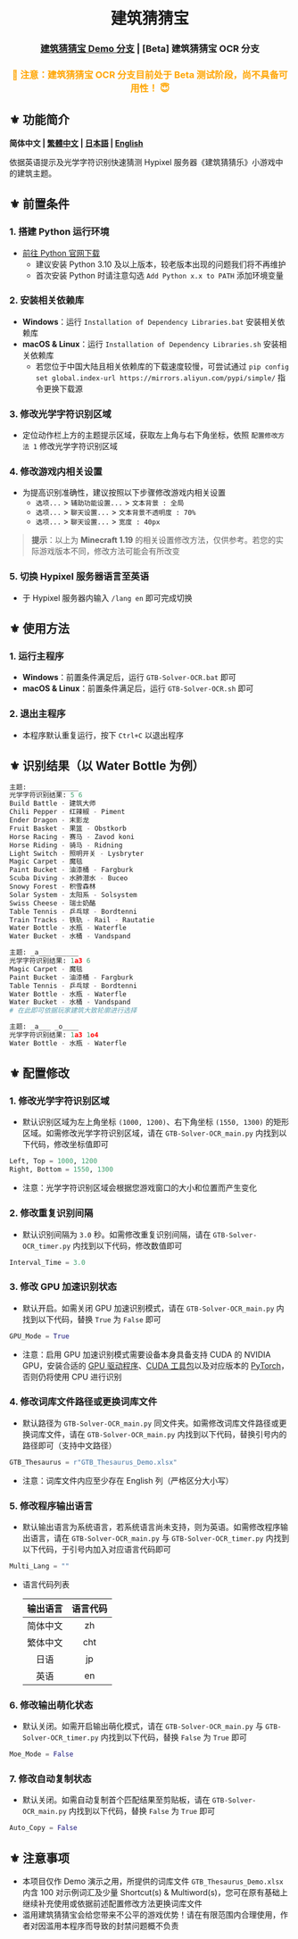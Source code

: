 <h1 align="center">
  <br>
  建筑猜猜宝
  <br>
</h1>

<h3 align="center">
<a href="https://github.com/IceNightKing/GTB-Solver/blob/master/readme_zh.md">建筑猜猜宝 Demo 分支</a> | [Beta] 建筑猜猜宝 OCR 分支
</h3>

<h3 align="center">
<font color="orange">🚫 注意：建筑猜猜宝 OCR 分支目前处于 Beta 测试阶段，尚不具备可用性！ 😇</font>
</h3>

## ⚜ 功能简介

**简体中文 | [繁體中文](./readme_cht.md) | [日本語](./readme_jp.md) | [English](./readme.md)**

依据英语提示及光学字符识别快速猜测 Hypixel 服务器《建筑猜猜乐》小游戏中的建筑主题。

## ⚜ 前置条件

### 1. 搭建 Python 运行环境

- [前往 Python 官网下载](https://www.python.org/downloads/ "Python Source Releases")
  - 建议安装 Python 3.10 及以上版本，较老版本出现的问题我们将不再维护
  - 首次安装 Python 时请注意勾选 `Add Python x.x to PATH` 添加环境变量

### 2. 安装相关依赖库

- **Windows**：运行 `Installation of Dependency Libraries.bat` 安装相关依赖库
- **macOS & Linux**：运行 `Installation of Dependency Libraries.sh` 安装相关依赖库
  - 若您位于中国大陆且相关依赖库的下载速度较慢，可尝试通过 `pip config set global.index-url https://mirrors.aliyun.com/pypi/simple/` 指令更换下载源

### 3. 修改光学字符识别区域

- 定位动作栏上方的主题提示区域，获取左上角与右下角坐标，依照 `配置修改方法 1` 修改光学字符识别区域

### 4. 修改游戏内相关设置

- 为提高识别准确性，建议按照以下步骤修改游戏内相关设置
  - `选项...` > `辅助功能设置...` > `文本背景 : 全局`
  - `选项...` > `聊天设置...` > `文本背景不透明度 : 70%`
  - `选项...` > `聊天设置...` > `宽度 : 40px`

> **提示**：以上为 **Minecraft 1.19** 的相关设置修改方法，仅供参考。若您的实际游戏版本不同，修改方法可能会有所改变

### 5. 切换 Hypixel 服务器语言至英语

- 于 Hypixel 服务器内输入 `/lang en` 即可完成切换

## ⚜ 使用方法

### 1. 运行主程序

- **Windows**：前置条件满足后，运行 `GTB-Solver-OCR.bat` 即可
- **macOS & Linux**：前置条件满足后，运行 `GTB-Solver-OCR.sh` 即可

### 2. 退出主程序

- 本程序默认重复运行，按下 `Ctrl+C` 以退出程序

## ⚜ 识别结果（以 Water Bottle 为例）

``` Python
主题: _____ ______
光学字符识别结果: 5 6
Build Battle - 建筑大师
Chili Pepper - 红辣椒 - Piment
Ender Dragon - 末影龙
Fruit Basket - 果篮 - Obstkorb
Horse Racing - 赛马 - Zavod koni
Horse Riding - 骑马 - Ridning
Light Switch - 照明开关 - Lysbryter
Magic Carpet - 魔毯
Paint Bucket - 油漆桶 - Fargburk
Scuba Diving - 水肺潜水 - Buceo
Snowy Forest - 积雪森林
Solar System - 太阳系 - Solsystem
Swiss Cheese - 瑞士奶酪
Table Tennis - 乒乓球 - Bordtenni
Train Tracks - 铁轨 - Rail - Rautatie
Water Bottle - 水瓶 - Waterfle
Water Bucket - 水桶 - Vandspand

主题: _a___ ______
光学字符识别结果: 1a3 6
Magic Carpet - 魔毯
Paint Bucket - 油漆桶 - Fargburk
Table Tennis - 乒乓球 - Bordtenni
Water Bottle - 水瓶 - Waterfle
Water Bucket - 水桶 - Vandspand
# 在此即可依据玩家建筑大致轮廓进行选择

主题: _a___ _o____
光学字符识别结果: 1a3 1o4
Water Bottle - 水瓶 - Waterfle
```

## ⚜ 配置修改

### 1. 修改光学字符识别区域

- 默认识别区域为左上角坐标 `(1000, 1200)`、右下角坐标 `(1550, 1300)` 的矩形区域。如需修改光学字符识别区域，请在 `GTB-Solver-OCR_main.py` 内找到以下代码，修改坐标值即可

``` Python
Left, Top = 1000, 1200
Right, Bottom = 1550, 1300
```

- 注意：光学字符识别区域会根据您游戏窗口的大小和位置而产生变化

### 2. 修改重复识别间隔

- 默认识别间隔为 `3.0` 秒。如需修改重复识别间隔，请在 `GTB-Solver-OCR_timer.py` 内找到以下代码，修改数值即可

``` Python
Interval_Time = 3.0
```

### 3. 修改 GPU 加速识别状态

- 默认开启。如需关闭 GPU 加速识别模式，请在 `GTB-Solver-OCR_main.py` 内找到以下代码，替换 `True` 为 `False` 即可

``` Python
GPU_Mode = True
```

- 注意：启用 GPU 加速识别模式需要设备本身具备支持 CUDA 的 NVIDIA GPU，安装合适的 [GPU 驱动程序](https://www.nvidia.cn/Download/index.aspx?lang=cn "NVIDIA Driver Downloads")、[CUDA 工具包](https://developer.nvidia.com/cuda-downloads "NVIDIA CUDA Toolkit Downloads")以及对应版本的 [PyTorch](https://pytorch.org/get-started/locally/ "Install PyTorch Locally")，否则仍将使用 CPU 进行识别

### 4. 修改词库文件路径或更换词库文件

- 默认路径为 `GTB-Solver-OCR_main.py` 同文件夹。如需修改词库文件路径或更换词库文件，请在 `GTB-Solver-OCR_main.py` 内找到以下代码，替换引号内的路径即可（支持中文路径）

``` Python
GTB_Thesaurus = r"GTB_Thesaurus_Demo.xlsx"
```

- 注意：词库文件内应至少存在 English 列（严格区分大小写）

### 5. 修改程序输出语言

- 默认输出语言为系统语言，若系统语言尚未支持，则为英语。如需修改程序输出语言，请在 `GTB-Solver-OCR_main.py` 与 `GTB-Solver-OCR_timer.py` 内找到以下代码，于引号内加入对应语言代码即可

``` Python
Multi_Lang = ""
```

- 语言代码列表

  | 输出语言 | 语言代码 |
  | :----: | :----: |
  | 简体中文 | zh |
  | 繁体中文 | cht |
  | 日语 | jp |
  | 英语 | en |

### 6. 修改输出萌化状态

- 默认关闭。如需开启输出萌化模式，请在 `GTB-Solver-OCR_main.py` 与 `GTB-Solver-OCR_timer.py` 内找到以下代码，替换 `False` 为 `True` 即可

``` Python
Moe_Mode = False
```

### 7. 修改自动复制状态

- 默认关闭。如需自动复制首个匹配结果至剪贴板，请在 `GTB-Solver-OCR_main.py` 内找到以下代码，替换 `False` 为 `True` 即可

``` Python
Auto_Copy = False
```

## ⚜ 注意事项

- 本项目仅作 Demo 演示之用，所提供的词库文件 `GTB_Thesaurus_Demo.xlsx` 内含 100 对示例词汇及少量 Shortcut(s) & Multiword(s)，您可在原有基础上继续补充使用或依据前述配置修改方法更换词库文件
- 滥用建筑猜猜宝会给您带来不公平的游戏优势！请在有限范围内合理使用，作者对因滥用本程序而导致的封禁问题概不负责